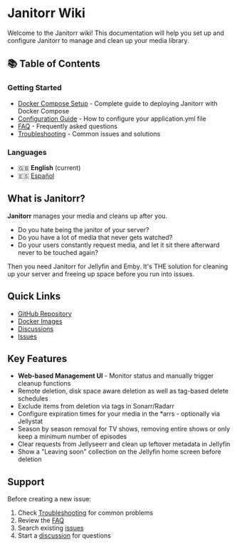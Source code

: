 # Janitorr Wiki

Welcome to the Janitorr wiki! This documentation will help you set up and configure Janitorr to manage and clean up your media library.

## 📚 Table of Contents

### Getting Started
- [Docker Compose Setup](Docker-Compose-Setup.md) - Complete guide to deploying Janitorr with Docker Compose
- [Configuration Guide](Configuration-Guide.md) - How to configure your application.yml file
- [FAQ](FAQ.md) - Frequently asked questions
- [Troubleshooting](Troubleshooting.md) - Common issues and solutions

### Languages
- 🇬🇧 **English** (current)
- 🇪🇸 [Español](../es/Home.md)

## What is Janitorr?

**Janitorr** manages your media and cleans up after you.

- Do you hate being the janitor of your server?
- Do you have a lot of media that never gets watched?
- Do your users constantly request media, and let it sit there afterward never to be touched again?

Then you need Janitorr for Jellyfin and Emby. It's THE solution for cleaning up your server and freeing up space before you run into issues.

## Quick Links

- [GitHub Repository](https://github.com/carcheky/janitorr)
- [Docker Images](https://github.com/carcheky/janitorr/pkgs/container/janitorr)
- [Discussions](https://github.com/carcheky/janitorr/discussions)
- [Issues](https://github.com/carcheky/janitorr/issues)

## Key Features

- **Web-based Management UI** - Monitor status and manually trigger cleanup functions
- Remote deletion, disk space aware deletion as well as tag-based delete schedules
- Exclude items from deletion via tags in Sonarr/Radarr
- Configure expiration times for your media in the *arrs - optionally via Jellystat
- Season by season removal for TV shows, removing entire shows or only keep a minimum number of episodes
- Clear requests from Jellyseerr and clean up leftover metadata in Jellyfin
- Show a "Leaving soon" collection on the Jellyfin home screen before deletion

## Support

Before creating a new issue:
1. Check [Troubleshooting](Troubleshooting.md) for common problems
2. Review the [FAQ](FAQ.md)
3. Search existing [issues](https://github.com/carcheky/janitorr/issues)
4. Start a [discussion](https://github.com/carcheky/janitorr/discussions) for questions
